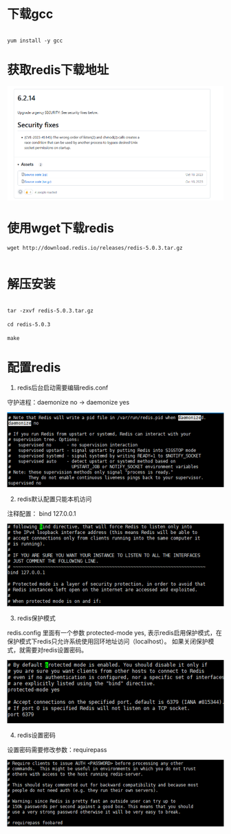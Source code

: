 # 下载gcc
```

yum install -y gcc

```

# 获取redis下载地址

![](imgs/1711616869197.jpg)


# 使用wget下载redis


```
wget http://download.redis.io/releases/redis-5.0.3.tar.gz
    

```

# 解压安装

```

tar -zxvf redis-5.0.3.tar.gz

cd redis-5.0.3

make

```
# 配置redis

1. redis后台启动需要编辑redis.conf

守护进程：daemonize no -> daemonize yes

![](imgs/1711622178138.jpg)

2. redis默认配置只能本机访问

注释配置： bind 127.0.0.1

![](imgs/1711622738768.jpg)


3. redis保护模式

redis.config 里面有一个参数   protected-mode yes, 表示redis启用保护模式，在保护模式下redis只允许系统使用回环地址访问（localhost）。
如果关闭保护模式，就需要对redis设置密码。

![](imgs/1711623252815.jpg)

4. redis设置密码

设置密码需要修改参数：requirepass

![](imgs/1711624728674.jpg)